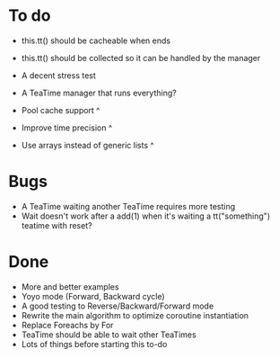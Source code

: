 # To do

- this.tt() should be cacheable when ends
- this.tt() should be collected so it can be handled by the manager

- A decent stress test
- A TeaTime manager that runs everything?
- Pool cache support ^
- Improve time precision ^
- Use arrays instead of generic lists ^

# Bugs

- A TeaTime waiting another TeaTime requires more testing
- Wait doesn't work after a add(1) when it's waiting a tt("something") teatime with reset?

# Done

- More and better examples
- Yoyo mode (Forward, Backward cycle)
- A good testing to Reverse/Backward/Forward mode
- Rewrite the main algorithm to optimize coroutine instantiation
- Replace Foreachs by For
- TeaTime should be able to wait other TeaTimes
- Lots of things before starting this to-do
